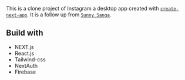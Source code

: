 This is a clone project of Instagram a desktop app created with [`create-next-app`](https://github.com/vercel/next.js/tree/canary/packages/create-next-app). It is a follow up from [`Sunny Sanga`](https://www.youtube.com/watch?v=a6Xs2Ir40OI&ab_channel=SonnySangha).

## Build with

- NEXT.js
- React.js
- Tailwind-css
- NextAuth
- Firebase
